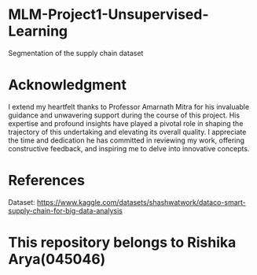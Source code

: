 # MLM-Project1-Unsupervised-Learning
Segmentation of the supply chain dataset

# Acknowledgment

I extend my heartfelt thanks to Professor Amarnath Mitra for his invaluable guidance and unwavering support during the course of this project. His expertise and profound insights have played a pivotal role in shaping the trajectory of this undertaking and elevating its overall quality. I appreciate the time and dedication he has committed in reviewing my work, offering constructive feedback, and inspiring me to delve into innovative concepts.

# References 
Dataset: https://www.kaggle.com/datasets/shashwatwork/dataco-smart-supply-chain-for-big-data-analysis

# This repository belongs to Rishika Arya(045046) 

